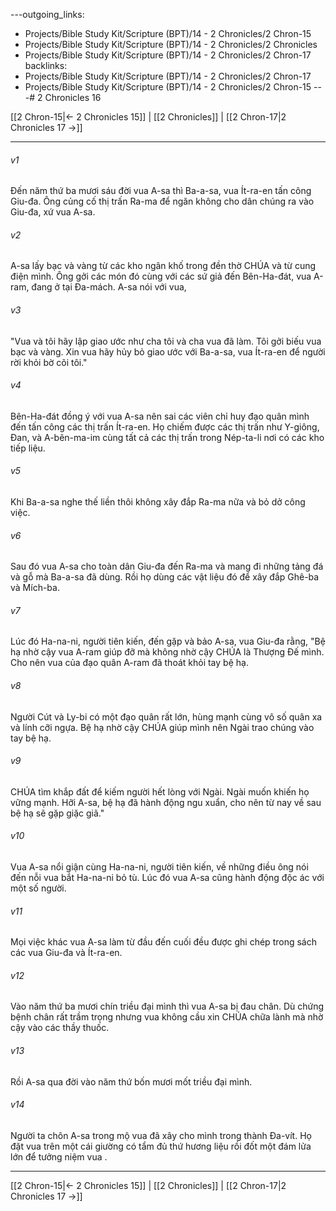 ---outgoing_links:
  - Projects/Bible Study Kit/Scripture (BPT)/14 - 2 Chronicles/2 Chron-15
  - Projects/Bible Study Kit/Scripture (BPT)/14 - 2 Chronicles/2 Chronicles
  - Projects/Bible Study Kit/Scripture (BPT)/14 - 2 Chronicles/2 Chron-17
backlinks:
  - Projects/Bible Study Kit/Scripture (BPT)/14 - 2 Chronicles/2 Chron-17
  - Projects/Bible Study Kit/Scripture (BPT)/14 - 2 Chronicles/2 Chron-15
---# 2 Chronicles 16

[[2 Chron-15|← 2 Chronicles 15]] | [[2 Chronicles]] | [[2 Chron-17|2 Chronicles 17 →]]
***



###### v1 
Đến năm thứ ba mươi sáu đời vua A-sa thì Ba-a-sa, vua Ít-ra-en tấn công Giu-đa. Ông củng cố thị trấn Ra-ma để ngăn không cho dân chúng ra vào Giu-đa, xứ vua A-sa. 

###### v2 
A-sa lấy bạc và vàng từ các kho ngân khố trong đền thờ CHÚA và từ cung điện mình. Ông gởi các món đó cùng với các sứ giả đến Bên-Ha-đát, vua A-ram, đang ở tại Đa-mách. A-sa nói với vua, 

###### v3 
"Vua và tôi hãy lập giao ước như cha tôi và cha vua đã làm. Tôi gởi biếu vua bạc và vàng. Xin vua hãy hủy bỏ giao ước với Ba-a-sa, vua Ít-ra-en để người rời khỏi bờ cõi tôi." 

###### v4 
Bên-Ha-đát đồng ý với vua A-sa nên sai các viên chỉ huy đạo quân mình đến tấn công các thị trấn Ít-ra-en. Họ chiếm được các thị trấn như Y-giông, Đan, và A-bên-ma-im cùng tất cả các thị trấn trong Nép-ta-li nơi có các kho tiếp liệu. 

###### v5 
Khi Ba-a-sa nghe thế liền thôi không xây đắp Ra-ma nữa và bỏ dở công việc. 

###### v6 
Sau đó vua A-sa cho toàn dân Giu-đa đến Ra-ma và mang đi những tảng đá và gỗ mà Ba-a-sa đã dùng. Rồi họ dùng các vật liệu đó để xây đắp Ghê-ba và Mích-ba. 

###### v7 
Lúc đó Ha-na-ni, người tiên kiến, đến gặp và bảo A-sa, vua Giu-đa rằng, "Bệ hạ nhờ cậy vua A-ram giúp đỡ mà không nhờ cậy CHÚA là Thượng Đế mình. Cho nên vua của đạo quân A-ram đã thoát khỏi tay bệ hạ. 

###### v8 
Người Cút và Ly-bi có một đạo quân rất lớn, hùng mạnh cùng vô số quân xa và lính cỡi ngựa. Bệ hạ nhờ cậy CHÚA giúp mình nên Ngài trao chúng vào tay bệ hạ. 

###### v9 
CHÚA tìm khắp đất để kiếm người hết lòng với Ngài. Ngài muốn khiến họ vững mạnh. Hỡi A-sa, bệ hạ đã hành động ngu xuẩn, cho nên từ nay về sau bệ hạ sẽ gặp giặc giã." 

###### v10 
Vua A-sa nổi giận cùng Ha-na-ni, người tiên kiến, về những điều ông nói đến nỗi vua bắt Ha-na-ni bỏ tù. Lúc đó vua A-sa cũng hành động độc ác với một số người. 

###### v11 
Mọi việc khác vua A-sa làm từ đầu đến cuối đều được ghi chép trong sách các vua Giu-đa và Ít-ra-en. 

###### v12 
Vào năm thứ ba mươi chín triều đại mình thì vua A-sa bị đau chân. Dù chứng bệnh chân rất trầm trọng nhưng vua không cầu xin CHÚA chữa lành mà nhờ cậy vào các thầy thuốc. 

###### v13 
Rồi A-sa qua đời vào năm thứ bốn mươi mốt triều đại mình. 

###### v14 
Người ta chôn A-sa trong mộ vua đã xây cho mình trong thành Đa-vít. Họ đặt vua trên một cái giường có tẩm đủ thứ hương liệu rồi đốt một đám lửa lớn để tưởng niệm vua .

***
[[2 Chron-15|← 2 Chronicles 15]] | [[2 Chronicles]] | [[2 Chron-17|2 Chronicles 17 →]]
